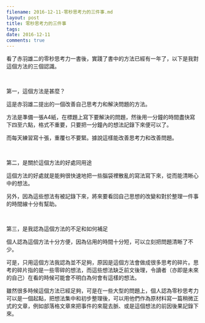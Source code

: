 ```yaml
---
filename: 2016-12-11-零秒思考力的三件事.md
layout: post
title: 零秒思考力的三件事
tags: 
date: 2016-12-11
comments: true
---
```


看了赤羽雄二的零秒思考力一書後，實踐了書中的方法已經有一年了，以下是我對這個方法的三個認識。

&nbsp;

第一，這個方法是甚麼？

這是赤羽雄二提出的一個改善自己思考力和解決問題的方法。

方法是準備一張A4紙，在標題上寫下要解決的問題，然後用一分鐘的時間盡快寫下四至六點，格式不重要，只要把一分鐘內的想法記錄下來便可以了。

而每天練習寫十張，重覆乜不要緊。據說這樣能改善思考力和改善問題。

&nbsp;

第二，是關於這個方法的好處同用途

這個方法的好處就是能夠很快速地把一些腦袋裡散亂的寫法寫下來，從而能清𥇦心中的想法。

另外，因為這些想法有被記錄下來，將來要看回自己思想的改變和對於整理一件事的時間線十分有幫助。

&nbsp;

第三，是我認為這個方法的不足和如何補足

個人認為這個方法十分方便，因為佔用的時間十分短，可以立刻把問題清𥇦了不少。

可是，只用這個方法我認為並不足夠，原因是這個方法會做成很多思考的碎片。思考的碎片指的是一些零碎的想法，而這些想法缺乏前文後理，令讀者（亦即是未來的自己）在看的時候可能會不明白為何會有這樣的想法。

雖然很多時候這個方法已經足夠，可是在一些大型的問題上，個人認為零秒思考力可以是一個起點，把想法集中和初步整理後，可以用他們作為原材料寫一篇稍微正式的文章，例如部落格文章來把事件的來龍去脈、或是這個想法的前因後果記錄下來。